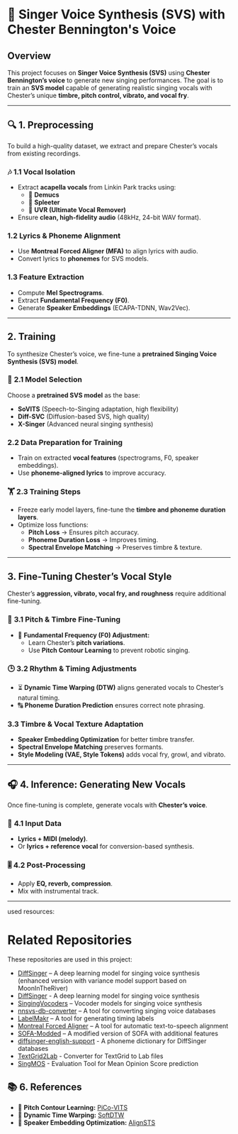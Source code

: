 # 🎤 **Singer Voice Synthesis (SVS) with Chester Bennington's Voice**

## **Overview**
This project focuses on **Singer Voice Synthesis (SVS)** using **Chester Bennington’s voice** to generate new singing performances. The goal is to train an **SVS model** capable of generating realistic singing vocals with Chester’s unique **timbre, pitch control, vibrato, and vocal fry**.

---

## 🔍 **1. Preprocessing**
To build a high-quality dataset, we extract and prepare Chester’s vocals from existing recordings.

### 🎶 **1.1 Vocal Isolation**
- Extract **acapella vocals** from Linkin Park tracks using:
  - 🎵 **Demucs**
  - 🎵 **Spleeter**
  - 🎵 **UVR (Ultimate Vocal Remover)**
- Ensure **clean, high-fidelity audio** (48kHz, 24-bit WAV format).

### **1.2 Lyrics & Phoneme Alignment**
- Use **Montreal Forced Aligner (MFA)** to align lyrics with audio.
- Convert lyrics to **phonemes** for SVS models.

### **1.3 Feature Extraction**
- Compute **Mel Spectrograms**.
- Extract **Fundamental Frequency (F0)**.
- Generate **Speaker Embeddings** (ECAPA-TDNN, Wav2Vec).

---

## **2. Training**
To synthesize Chester’s voice, we fine-tune a **pretrained Singing Voice Synthesis (SVS) model**.

### 🧠 **2.1 Model Selection**
Choose a **pretrained SVS model** as the base:
-  **SoVITS** (Speech-to-Singing adaptation, high flexibility)
-  **Diff-SVC** (Diffusion-based SVS, high quality)
-  **X-Singer** (Advanced neural singing synthesis)

### **2.2 Data Preparation for Training**
- Train on extracted **vocal features** (spectrograms, F0, speaker embeddings).
- Use **phoneme-aligned lyrics** to improve accuracy.

### 🏋️ **2.3 Training Steps**
- Freeze early model layers, fine-tune the **timbre and phoneme duration layers**.
- Optimize loss functions:
  - **Pitch Loss** → Ensures pitch accuracy.
  - **Phoneme Duration Loss** → Improves timing.
  - **Spectral Envelope Matching** → Preserves timbre & texture.

---

##  **3. Fine-Tuning Chester’s Vocal Style**
Chester’s **aggression, vibrato, vocal fry, and roughness** require additional fine-tuning.

### 🎼 **3.1 Pitch & Timbre Fine-Tuning**
- 🎵 **Fundamental Frequency (F0) Adjustment:**
  - Learn Chester’s **pitch variations**.
  - Use **Pitch Contour Learning** to prevent robotic singing.

### 🕒 **3.2 Rhythm & Timing Adjustments**
- ⏳ **Dynamic Time Warping (DTW)** aligns generated vocals to Chester’s natural timing.
- 🔠 **Phoneme Duration Prediction** ensures correct note phrasing.

###  **3.3 Timbre & Vocal Texture Adaptation**
- **Speaker Embedding Optimization** for better timbre transfer.
- **Spectral Envelope Matching** preserves formants.
- **Style Modeling (VAE, Style Tokens)** adds vocal fry, growl, and vibrato.

---

## 🎧 **4. Inference: Generating New Vocals**
Once fine-tuning is complete, generate vocals with **Chester’s voice**.

### 📝 **4.1 Input Data**
- **Lyrics + MIDI (melody)**.
- Or **lyrics + reference vocal** for conversion-based synthesis.

### 🎚 **4.2 Post-Processing**
- Apply **EQ, reverb, compression**.
- Mix with instrumental track.


---
used resources:
# Related Repositories

These repositories are used in this project:

- [DiffSinger](https://github.com/openvpi/DiffSinger) – A deep learning model for singing voice synthesis (enhanced version with variance model support based on MoonInTheRiver)
- [DiffSinger](https://github.com/MoonInTheRiver/DiffSinger) - A deep learning model for singing voice synthesis
- [SingingVocoders](https://github.com/openvpi/SingingVocoders) – Vocoder models for singing voice synthesis  
- [nnsvs-db-converter](https://github.com/UtaUtaUtau/nnsvs-db-converter) – A tool for converting singing voice databases  
- [LabelMakr](https://github.com/spicytigermeat/LabelMakr) – A tool for generating timing labels  
- [Montreal Forced Aligner](https://github.com/MontrealCorpusTools/Montreal-Forced-Aligner) – A tool for automatic text-to-speech alignment  
- [SOFA-Modded](https://github.com/Greenleaf2001/SOFA-Modded) – A modified version of SOFA with additional features
- [diffsinger-english-support](https://github.com/intunist/diffsinger-english-support) - A phoneme dictionary for DiffSinger databases
- [TextGrid2Lab](https://github.com/siship/TextGrid2Lab-Conversion) - Converter for TextGrid to Lab files
- [SingMOS](https://github.com/South-Twilight/SingMOS) - Evaluation Tool for Mean Opinion Score prediction


## 📚 **6. References**
- 📄 **Pitch Contour Learning:** [PiCo-VITS](https://link.springer.com/chapter/10.1007/978-3-031-70566-3_19)
- 📄 **Dynamic Time Warping:** [SoftDTW](https://arxiv.org/abs/2304.05032)
- 📄 **Speaker Embedding Optimization:** [AlignSTS](https://aclanthology.org/2023.findings-acl.442.pdf)




